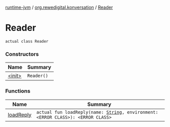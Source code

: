[runtime-jvm](../../index.md) / [org.rewedigital.konversation](../index.md) / [Reader](./index.md)

# Reader

`actual class Reader`

### Constructors

| Name | Summary |
|---|---|
| [&lt;init&gt;](-init-.md) | `Reader()` |

### Functions

| Name | Summary |
|---|---|
| [loadReply](load-reply.md) | `actual fun loadReply(name: `[`String`](https://kotlinlang.org/api/latest/jvm/stdlib/kotlin/-string/index.html)`, environment: <ERROR CLASS>): <ERROR CLASS>` |

